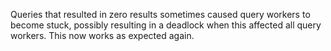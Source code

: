 Queries that resulted in zero results sometimes caused query workers to become
stuck, possibly resulting in a deadlock when this affected all query workers.
This now works as expected again.
